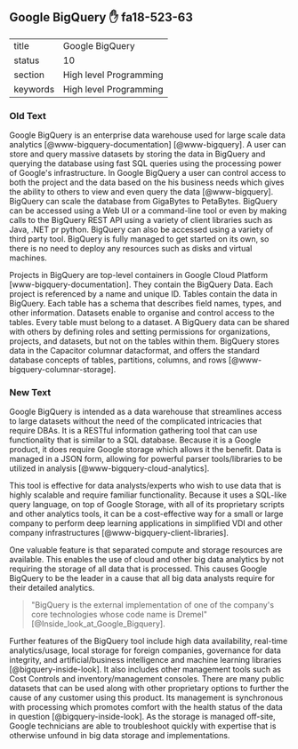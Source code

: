 ## Google BigQuery :hand: fa18-523-63


|          |                        |
| -------- | ---------------------- |
| title    | Google BigQuery        | 
| status   | 10                     |
| section  | High level Programming |
| keywords | High level Programming |


### Old Text

Google BigQuery is an enterprise data warehouse used for large scale
data analytics [@www-bigquery-documentation] [@www-bigquery].
A user can store and query massive datasets by storing the data in
BigQuery and querying the database using fast SQL queries using the
processing power of Google's infrastructure. In Google BigQuery a user
can control access to both the project and the data based on the his
business needs which gives the ability to others to view and even
query the data [@www-bigquery]. BigQuery can scale the database
from GigaBytes to PetaBytes. BigQuery can be accessed using a Web UI
or a command-line tool or even by making calls to the BigQuery REST
API using a variety of client libraries such as Java, .NET pr
python. BigQuery can also be accessed using a variety of third party
tool. BigQuery is fully managed to get started on its own, so there is
no need to deploy any resources such as disks and virtual machines.

Projects in BigQuery are top-level containers in Google Cloud
Platform [www-bigquery-documentation]. They contain the BigQuery
Data. Each project is referenced by a name and unique ID. Tables
contain the data in BigQuery. Each table has a schema that describes
field names, types, and other information. Datasets enable to organise
and control access to the tables. Every table must belong to a
dataset. A BigQuery data can be shared with others by defining roles
and setting permissions for organizations, projects, and datasets, but
not on the tables within them. BigQuery stores data in the Capacitor
columnar datacformat, and offers the standard database concepts of
tables, partitions, columns, and
rows [@www-bigquery-columnar-storage].


### New Text
     
Google BigQuery is intended as a data warehouse that streamlines
access to large datasets without the need of the complicated
intricacies that require DBAs. It is a RESTful information gathering
tool that can use functionality that is similar to a SQL
database. Because it is a Google product, it does require Google
storage which allows it the benefit. Data is managed in a JSON form,
allowing for powerful parser tools/libraries to be utilized in
analysis [@www-bigquery-cloud-analytics].

This tool is effective for data analysts/experts who wish to use data
that is highly scalable and require familiar functionality. Because it
uses a SQL-like query language, on top of Google Storage, with all of
its proprietary scripts and other analytics tools, it can be a
cost-effective way for a small or large company to perform deep
learning applications in simplified VDI and other company
infrastructures [@www-bigquery-client-libraries].

One valuable feature is that separated compute and storage resources
are available. This enables the use of cloud and other big data
analytics by not requiring the storage of all data that is
processed. This causes Google BigQuery to be the leader in a cause
that all big data analysts require for their detailed analytics.

> "BigQuery is the external implementation of one of the company's
> core technologies whose code name is Dremel" [@Inside_look_at_Google_Bigquery].

Further features of the BigQuery tool include high data availability,
real-time analytics/usage, local storage for foreign companies,
governance for data integrity, and artificial/business intelligence
and machine learning libraries [@bigquery-inside-look]. It also includes other management
tools such as Cost Controls and inventory/management consoles. There
are many public datasets that can be used along with other proprietary
options to further the cause of any customer using this product. Its
management is synchronous with processing which promotes comfort with
the health status of the data in question [@bigquery-inside-look]. As the storage is managed
off-site, Google technicians are able to troubleshoot quickly with
expertise that is otherwise unfound in big data storage and
implementations.




